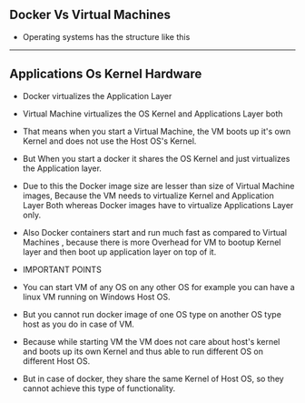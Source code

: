 Docker Vs Virtual Machines
--------------------------
- Operating systems has the structure like this

--------------
Applications
Os Kernel
Hardware
-------------

- Docker virtualizes the Application Layer
- Virtual Machine virtualizes the OS Kernel and Applications Layer both

- That means when you start a Virtual Machine, the VM boots up it's own Kernel and does not use the Host OS's Kernel.
- But When you start a docker it shares the OS Kernel and just virtualizes the Application layer.
- Due to this the Docker image size are lesser than size of Virtual Machine images, Because the VM needs to virtualize Kernel and Application Layer Both whereas 
  Docker images have to virtualize Applications Layer only.
- Also Docker containers start and run much fast as compared to Virtual Machines , because there is more Overhead for VM to bootup Kernel layer and then boot up application layer on top of it.

- IMPORTANT POINTS
- You can start VM of any OS on any other OS for example you can have a linux VM running on Windows Host OS.
- But you cannot run docker image of one OS type on another OS type host as you do in case of VM.
- Because while starting VM the VM does not care about host's kernel and boots up its own Kernel and thus able to run different OS on different Host OS.
- But in case of docker, they share the same Kernel of Host OS, so they cannot achieve this type of functionality.
